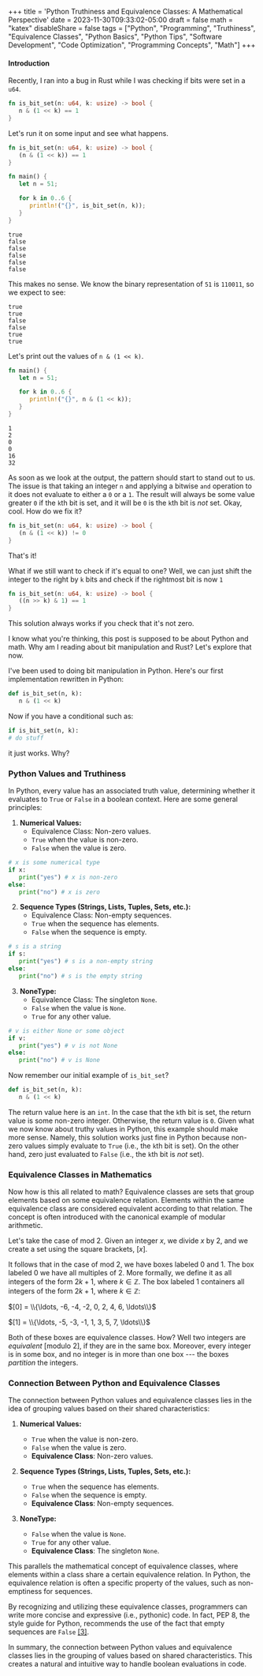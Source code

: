 +++
title = 'Python Truthiness and Equivalence Classes: A Mathematical Perspective'
date = 2023-11-30T09:33:02-05:00
draft = false
math = "katex"
disableShare = false
tags = ["Python", "Programming", "Truthiness", "Equivalence Classes", "Python Basics", "Python Tips", "Software Development", "Code Optimization", "Programming Concepts", "Math"]
+++

#### Introduction

Recently, I ran into a bug in Rust while I was checking if bits were set in a `u64`.

```rust
fn is_bit_set(n: u64, k: usize) -> bool {
   n & (1 << k) == 1
}
```

Let's run it on some input and see what happens.
```rust
fn is_bit_set(n: u64, k: usize) -> bool {
   (n & (1 << k)) == 1
}

fn main() {
   let n = 51;

   for k in 0..6 {
      println!("{}", is_bit_set(n, k));
   }
}
```
```
true
false
false
false
false
false
```
This makes no sense. We know the binary representation of `51` is `110011`,
so we expect to see:
```
true
true
false
false
true
true
```
Let's print out the values of `n & (1 << k)`.
```rust
fn main() {
   let n = 51;

   for k in 0..6 {
      println!("{}", n & (1 << k));
   }
}
```
```
1
2
0
0
16
32
```
As soon as we look at the output, the pattern should start to stand out to us.
The issue is that taking an integer `n` and applying a bitwise `and` operation to it does not evaluate to
either a `0` or a `1`. The result will always be some value greater `0` if the `k`th bit is set,
and it will be `0` is the `k`th bit is *not* set. Okay, cool. How do we fix it?
```rust
fn is_bit_set(n: u64, k: usize) -> bool {
   (n & (1 << k)) != 0
}
```
That's it!

What if we still want to check if it's equal to one? Well, we can just shift
the integer to the right by `k` bits and check if the rightmost bit is now `1`
```rust
fn is_bit_set(n: u64, k: usize) -> bool {
   ((n >> k) & 1) == 1
}
```
This solution always works if you check that it's not zero.

I know what you're thinking, this post is supposed to be about Python and math.
Why am I reading about bit manipulation and Rust? Let's explore that now.

I've been used to doing bit manipulation in Python. Here's our first implementation
rewritten in Python:
```python
def is_bit_set(n, k):
   n & (1 << k)
```

Now if you have a conditional such as:
```python
if is_bit_set(n, k):
# do stuff
```
it just works. Why?

### Python Values and Truthiness

In Python, every value has an associated truth value, determining whether it evaluates to `True` or `False` in a boolean
context. Here are some general principles:

1. **Numerical Values:**
   - Equivalence Class: Non-zero values.
   - `True` when the value is non-zero.
   - `False` when the value is zero.

```python
# x is some numerical type
if x:
   print("yes") # x is non-zero
else:
   print("no") # x is zero
```

2. **Sequence Types (Strings, Lists, Tuples, Sets, etc.):**
   - Equivalence Class: Non-empty sequences.
   - `True` when the sequence has elements.
   - `False` when the sequence is empty.

```python
# s is a string
if s:
   print("yes") # s is a non-empty string
else:
   print("no") # s is the empty string
```

3. **NoneType:**
   - Equivalence Class: The singleton `None`.
   - `False` when the value is `None`.
   - `True` for any other value.

```python
# v is either None or some object
if v:
   print("yes") # v is not None
else:
   print("no") # v is None
```

Now remember our initial example of `is_bit_set`?
```python
def is_bit_set(n, k):
   n & (1 << k)
```
The return value here is an `int`. In the case that the `k`th bit is set,
the return value is some non-zero integer. Otherwise, the return value is `0`.
Given what we now know about truthy values in Python, this example should
make more sense. Namely, this solution works just fine in Python because
non-zero values simply evaluate to `True` (i.e., the `k`th bit is set).
On the other hand, zero just evaluated to `False` (i.e., the `k`th bit is *not* set).


### Equivalence Classes in Mathematics

Now how is this all related to math? Equivalence classes are sets that group elements based on some equivalence relation.
Elements within the same equivalence class are considered equivalent according to that relation. The concept is often
introduced with the canonical example of modular arithmetic.

Let's take the case of mod $2$. Given an integer $x$, we divide
$x$ by $2$, and we create a set using the square brackets, $[x]$.

It follows that in the case of mod $2$, we have boxes labeled $0$ and $1$.
The box labeled 0 we have all multiples of $2$. More formally, we define it
as all integers of the form $2k + 1$, where $k \in \mathbb{Z}$. The box
labeled $1$ containers all integers of the form $2k + 1$, where $k \in \mathbb{Z}$:

$[0] = \\{\ldots, -6, -4, -2, 0, 2, 4, 6, \ldots\\}$

$[1] = \\{\ldots, -5, -3, -1, 1, 3, 5, 7, \ldots\\}$

Both of these boxes are equivalence classes. How? Well two integers are *equivalent* [modulo $2$], if they are in the
same box. Moreover, every integer is in some box, and no integer is in more than one box ---
the boxes *partition* the integers.

### Connection Between Python and Equivalence Classes

The connection between Python values and equivalence classes lies in the idea of grouping values based on their shared
characteristics:

1. **Numerical Values:**
   - `True` when the value is non-zero.
   - `False` when the value is zero.
   - **Equivalence Class**: Non-zero values.

2. **Sequence Types (Strings, Lists, Tuples, Sets, etc.):**
   - `True` when the sequence has elements.
   - `False` when the sequence is empty.
   - **Equivalence Class**: Non-empty sequences.

3. **NoneType:**
   - `False` when the value is `None`.
   - `True` for any other value.
   - **Equivalence Class**: The singleton `None`.

This parallels the mathematical concept of equivalence classes, where elements within a class share a certain
equivalence relation. In Python, the equivalence relation is often a specific property of the values, such as
non-emptiness for sequences.

By recognizing and utilizing these equivalence classes, programmers can write more concise and expressive
(i.e., pythonic) code. In fact, PEP 8, the style guide for Python, recommends the use of the fact that empty sequences
are `False` [[3]](https://peps.python.org/pep-0008/#programming-recommendations).

In summary, the connection between Python values and equivalence classes lies in the grouping of values based on shared
characteristics. This creates a natural and intuitive way to handle boolean evaluations in code.
